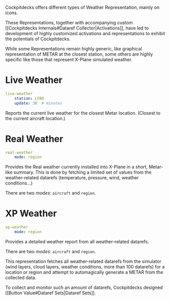 Cockpitdecks offers different types of Weather Representation, mainly on icons.

These Representations, together with accompanying custom [[Cockpitdecks Internals#Dataref Collector|Activations]], have led to development of highly customized activations and representations to exhibit the potentials of Cockpitdecks.

While some Representations remain highly generic, like graphical representation of METAR at the closest station, some others are highly specific like those that represent X-Plane simulated weather.


# Live Weather

```yaml
live-weather
	station: LFBO
	update: 30  # minutes
```

Reports the current live weather for the closest Metar location. (Closest to the current aircraft location.)


# Real Weather

```yaml
real-weather
	mode: region
```

Provides the Real weather currently installed into X-Plane in a short, Metar-like summary.
This is done by fetching a limited set of values from the weather-related datarefs (temperature, pressure, wind, weather conditions...)

There are two *modes*: `aircraft` and `region`.


# XP Weather

```yaml
xp-weather
	mode: region
```

Provides a detailed weather report from all weather-related datarefs.

There are two *modes*: `aircraft` and `region`.

This representation fetches all weather-related datarefs from the simulator (wind layers, cloud layers, weather conditions, more than 100 datarefs) for a location or region and attempt to automagically generate a METAR from the collected data.

To collect and monitor such an amount of datarefs, Cockpitdecks designed [[Button Value#Dataref Sets|Dataref Sets]].
